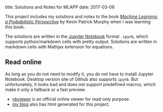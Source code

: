 title: Solutions and Notes for MLAPP
date: 2017-03-06

This project includes my solutions and notes to the book [*Machine Learning: a Probabilistic Perspective*](https://www.cs.ubc.ca/~murphyk/MLbook/) by Kevin Patrick Murphy when I was learning this book.

The solutions are written in the [Jupyter Notebook](http://jupyter.org/) format `.ipynb`, which supports python/markdown cells with pretty output. Solutions are written in markdown cells with Mathjax extension for equations. 

## Read online
As long as you do not need to modify it, you do not have to install Jupyter Notebook. Desktop version site of Github also supports `ipynb`. But unfortunately, it looks bad and does not support predefined macros, which make it only a fallback or a fast preview. 

+ [nbviewer](http://nbviewer.jupyter.org/github/peijunz/mlapp/tree/master/) is an official online viewer for read only purpose. 
+ [my blog](http://peijun.me/category/mlapp.html) also has html generated for this project.
